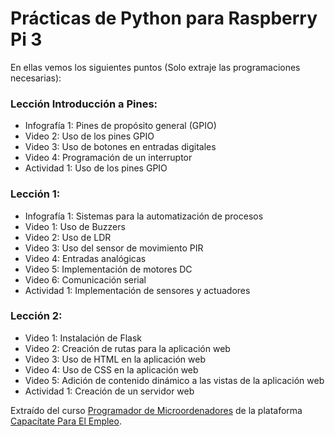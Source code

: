 # Prácticas de Python para Raspberry Pi 3


En ellas vemos los siguientes puntos (Solo extraje las programaciones necesarias):


### Lección Introducción a Pines:

- Infografía 1: Pines de propósito general (GPIO)
- Video 2: Uso de los pines GPIO
- Video 3: Uso de botones en entradas digitales
- Video 4: Programación de un interruptor
- Actividad 1: Uso de los pines GPIO

### Lección 1:

- Infografía 1: Sistemas para la automatización de procesos
- Video 1: Uso de Buzzers
- Video 2: Uso de LDR
- Video 3: Uso del sensor de movimiento PIR
- Video 4: Entradas analógicas
- Video 5: Implementación de motores DC
- Video 6: Comunicación serial
- Actividad 1: Implementación de sensores y actuadores
	
### Lección 2:

- Video 1: Instalación de Flask
- Video 2: Creación de rutas para la aplicación web
- Video 3: Uso de HTML en la aplicación web
- Video 4: Uso de CSS en la aplicación web
- Video 5: Adición de contenido dinámico a las vistas de la aplicación web
- Actividad 1: Creación de un servidor web

Extraído del curso [Programador de Microordenadores](https://capacitateparaelempleo.org/pages.php?r=.tema&tagID=7933) de la plataforma [Capacítate Para El Empleo](https://capacitateparaelempleo.org).